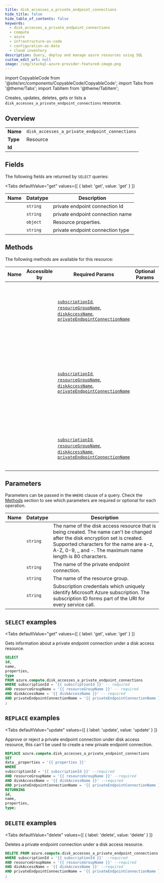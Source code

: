 ```yaml
--- 
title: disk_accesses_a_private_endpoint_connections
hide_title: false
hide_table_of_contents: false
keywords:
  - disk_accesses_a_private_endpoint_connections
  - compute
  - azure
  - infrastructure-as-code
  - configuration-as-data
  - cloud inventory
description: Query, deploy and manage azure resources using SQL
custom_edit_url: null
image: /img/stackql-azure-provider-featured-image.png
---
```


import CopyableCode from '@site/src/components/CopyableCode/CopyableCode';
import Tabs from '@theme/Tabs';
import TabItem from '@theme/TabItem';

Creates, updates, deletes, gets or lists a <code>disk_accesses_a_private_endpoint_connections</code> resource.

## Overview
<table><tbody>
<tr><td><b>Name</b></td><td><code>disk_accesses_a_private_endpoint_connections</code></td></tr>
<tr><td><b>Type</b></td><td>Resource</td></tr>
<tr><td><b>Id</b></td><td><CopyableCode code="azure.compute.disk_accesses_a_private_endpoint_connections" /></td></tr>
</tbody></table>

## Fields

The following fields are returned by `SELECT` queries:

<Tabs
    defaultValue="get"
    values={[
        { label: 'get', value: 'get' }
    ]}
>
<TabItem value="get">

<table>
<thead>
    <tr>
    <th>Name</th>
    <th>Datatype</th>
    <th>Description</th>
    </tr>
</thead>
<tbody>
<tr>
    <td><CopyableCode code="id" /></td>
    <td><code>string</code></td>
    <td>private endpoint connection Id</td>
</tr>
<tr>
    <td><CopyableCode code="name" /></td>
    <td><code>string</code></td>
    <td>private endpoint connection name</td>
</tr>
<tr>
    <td><CopyableCode code="properties" /></td>
    <td><code>object</code></td>
    <td>Resource properties.</td>
</tr>
<tr>
    <td><CopyableCode code="type" /></td>
    <td><code>string</code></td>
    <td>private endpoint connection type</td>
</tr>
</tbody>
</table>
</TabItem>
</Tabs>

## Methods

The following methods are available for this resource:

<table>
<thead>
    <tr>
    <th>Name</th>
    <th>Accessible by</th>
    <th>Required Params</th>
    <th>Optional Params</th>
    <th>Description</th>
    </tr>
</thead>
<tbody>
<tr>
    <td><a href="#get"><CopyableCode code="get" /></a></td>
    <td><CopyableCode code="select" /></td>
    <td><a href="#parameter-subscriptionId"><code>subscriptionId</code></a>, <a href="#parameter-resourceGroupName"><code>resourceGroupName</code></a>, <a href="#parameter-diskAccessName"><code>diskAccessName</code></a>, <a href="#parameter-privateEndpointConnectionName"><code>privateEndpointConnectionName</code></a></td>
    <td></td>
    <td>Gets information about a private endpoint connection under a disk access resource.</td>
</tr>
<tr>
    <td><a href="#update"><CopyableCode code="update" /></a></td>
    <td><CopyableCode code="replace" /></td>
    <td><a href="#parameter-subscriptionId"><code>subscriptionId</code></a>, <a href="#parameter-resourceGroupName"><code>resourceGroupName</code></a>, <a href="#parameter-diskAccessName"><code>diskAccessName</code></a>, <a href="#parameter-privateEndpointConnectionName"><code>privateEndpointConnectionName</code></a></td>
    <td></td>
    <td>Approve or reject a private endpoint connection under disk access resource, this can't be used to create a new private endpoint connection.</td>
</tr>
<tr>
    <td><a href="#delete"><CopyableCode code="delete" /></a></td>
    <td><CopyableCode code="delete" /></td>
    <td><a href="#parameter-subscriptionId"><code>subscriptionId</code></a>, <a href="#parameter-resourceGroupName"><code>resourceGroupName</code></a>, <a href="#parameter-diskAccessName"><code>diskAccessName</code></a>, <a href="#parameter-privateEndpointConnectionName"><code>privateEndpointConnectionName</code></a></td>
    <td></td>
    <td>Deletes a private endpoint connection under a disk access resource.</td>
</tr>
</tbody>
</table>

## Parameters

Parameters can be passed in the `WHERE` clause of a query. Check the [Methods](#methods) section to see which parameters are required or optional for each operation.

<table>
<thead>
    <tr>
    <th>Name</th>
    <th>Datatype</th>
    <th>Description</th>
    </tr>
</thead>
<tbody>
<tr id="parameter-diskAccessName">
    <td><CopyableCode code="diskAccessName" /></td>
    <td><code>string</code></td>
    <td>The name of the disk access resource that is being created. The name can't be changed after the disk encryption set is created. Supported characters for the name are a-z, A-Z, 0-9, _ and -. The maximum name length is 80 characters.</td>
</tr>
<tr id="parameter-privateEndpointConnectionName">
    <td><CopyableCode code="privateEndpointConnectionName" /></td>
    <td><code>string</code></td>
    <td>The name of the private endpoint connection.</td>
</tr>
<tr id="parameter-resourceGroupName">
    <td><CopyableCode code="resourceGroupName" /></td>
    <td><code>string</code></td>
    <td>The name of the resource group.</td>
</tr>
<tr id="parameter-subscriptionId">
    <td><CopyableCode code="subscriptionId" /></td>
    <td><code>string</code></td>
    <td>Subscription credentials which uniquely identify Microsoft Azure subscription. The subscription ID forms part of the URI for every service call.</td>
</tr>
</tbody>
</table>

## `SELECT` examples

<Tabs
    defaultValue="get"
    values={[
        { label: 'get', value: 'get' }
    ]}
>
<TabItem value="get">

Gets information about a private endpoint connection under a disk access resource.

```sql
SELECT
id,
name,
properties,
type
FROM azure.compute.disk_accesses_a_private_endpoint_connections
WHERE subscriptionId = '{{ subscriptionId }}' -- required
AND resourceGroupName = '{{ resourceGroupName }}' -- required
AND diskAccessName = '{{ diskAccessName }}' -- required
AND privateEndpointConnectionName = '{{ privateEndpointConnectionName }}' -- required
;
```
</TabItem>
</Tabs>


## `REPLACE` examples

<Tabs
    defaultValue="update"
    values={[
        { label: 'update', value: 'update' }
    ]}
>
<TabItem value="update">

Approve or reject a private endpoint connection under disk access resource, this can't be used to create a new private endpoint connection.

```sql
REPLACE azure.compute.disk_accesses_a_private_endpoint_connections
SET 
data__properties = '{{ properties }}'
WHERE 
subscriptionId = '{{ subscriptionId }}' --required
AND resourceGroupName = '{{ resourceGroupName }}' --required
AND diskAccessName = '{{ diskAccessName }}' --required
AND privateEndpointConnectionName = '{{ privateEndpointConnectionName }}' --required
RETURNING
id,
name,
properties,
type;
```
</TabItem>
</Tabs>


## `DELETE` examples

<Tabs
    defaultValue="delete"
    values={[
        { label: 'delete', value: 'delete' }
    ]}
>
<TabItem value="delete">

Deletes a private endpoint connection under a disk access resource.

```sql
DELETE FROM azure.compute.disk_accesses_a_private_endpoint_connections
WHERE subscriptionId = '{{ subscriptionId }}' --required
AND resourceGroupName = '{{ resourceGroupName }}' --required
AND diskAccessName = '{{ diskAccessName }}' --required
AND privateEndpointConnectionName = '{{ privateEndpointConnectionName }}' --required
;
```
</TabItem>
</Tabs>
